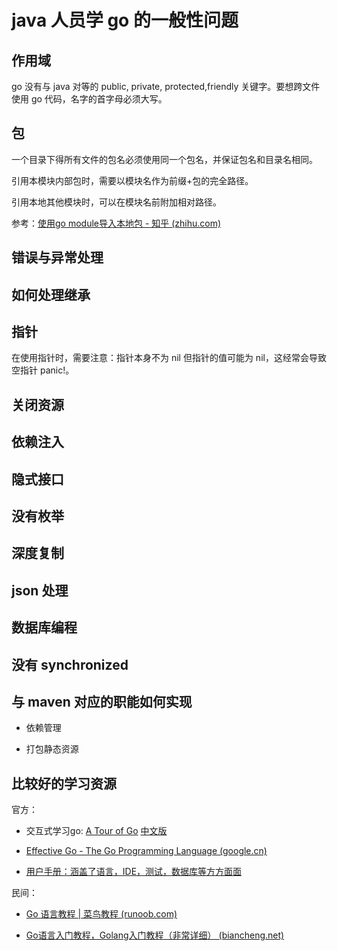 # java 人员学 go 的一般性问题

## 作用域

go 没有与 java 对等的 public, private, protected,friendly 关键字。要想跨文件使用 go 代码，名字的首字母必须大写。

## 包

一个目录下得所有文件的包名必须使用同一个包名，并保证包名和目录名相同。

引用本模块内部包时，需要以模块名作为前缀+包的完全路径。

引用本地其他模块时，可以在模块名前附加相对路径。

参考：[使用go module导入本地包 - 知乎 (zhihu.com)](https://zhuanlan.zhihu.com/p/109828249)

## 错误与异常处理

## 如何处理继承

## 指针

在使用指针时，需要注意：指针本身不为 nil 但指针的值可能为 nil，这经常会导致空指针 panic!。

## 关闭资源

## 依赖注入

## 隐式接口

## 没有枚举

## 深度复制

## json 处理

## 数据库编程

## 没有 synchronized

## 与 maven 对应的职能如何实现

- 依赖管理

- 打包静态资源

## 比较好的学习资源

官方：

- 交互式学习go: [A Tour of Go](https://go.dev/tour) [中文版](https://tour.go-zh.org)

- [Effective Go - The Go Programming Language (google.cn)](https://golang.google.cn/doc/effective_go)

- [用户手册：涵盖了语言，IDE，测试，数据库等方方面面](https://golang.google.cn/doc/)

民间：

- [Go 语言教程 | 菜鸟教程 (runoob.com)](https://www.runoob.com/go/go-tutorial.html)

- [Go语言入门教程，Golang入门教程（非常详细） (biancheng.net)](http://c.biancheng.net/golang/)
